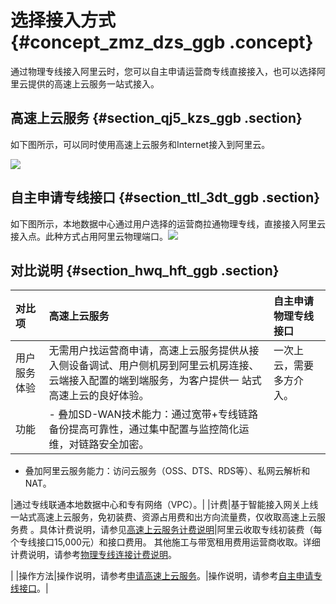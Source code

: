 # 选择接入方式 {#concept_zmz_dzs_ggb .concept}

通过物理专线接入阿里云时，您可以自主申请运营商专线直接接入，也可以选择阿里云提供的高速上云服务一站式接入。

## 高速上云服务 {#section_qj5_kzs_ggb .section}

如下图所示，可以同时使用高速上云服务和Internet接入到阿里云。

![](http://static-aliyun-doc.oss-cn-hangzhou.aliyuncs.com/assets/img/83738/155728377445512_zh-CN.png)

## 自主申请专线接口 {#section_ttl_3dt_ggb .section}

如下图所示，本地数据中心通过用户选择的运营商拉通物理专线，直接接入阿里云接入点。此种方式占用阿里云物理端口。![](http://static-aliyun-doc.oss-cn-hangzhou.aliyuncs.com/assets/img/83738/155728377435446_zh-CN.png)

## 对比说明 {#section_hwq_hft_ggb .section}

|对比项|高速上云服务|自主申请物理专线接口|
|:--|:-----|:---------|
|用户服务体验|无需用户找运营商申请，高速上云服务提供从接入侧设备调试、用户侧机房到阿里云机房连接、云端接入配置的端到端服务，为客户提供一 站式高速上云的良好体验。|一次上云，需要多方介入。|
|功能| -   叠加SD-WAN技术能力：通过宽带+专线链路备份提高可靠性，通过集中配置与监控简化运维，对链路安全加密。
-   叠加阿里云服务能力：访问云服务（OSS、DTS、RDS等）、私网云解析和NAT。

 |通过专线联通本地数据中心和专有网络（VPC）。|
|计费|基于智能接入网关上线一站式高速上云服务，免初装费、资源占用费和出方向流量费，仅收取高速上云服务费 。具体计费说明，请参见[高速上云服务计费说明](../intl.zh-CN/产品定价/高速上云服务计费说明.md#)|阿里云收取专线初装费（每个专线接口15,000元）和接口费用。 其他施工与带宽租用费用运营商收取。详细计费说明，请参考[物理专线连接计费说明](../intl.zh-CN/产品定价/物理专线连接计费说明.md#)。

 |
|操作方法|操作说明，请参考[申请高速上云服务](intl.zh-CN/物理专线连接/高速上云服务（Beta）/开通高速上云服务.md#)。|操作说明，请参考[自主申请专线接口](intl.zh-CN/物理专线连接/自主申请物理专线接口/自主申请专线接口.md#)。|

